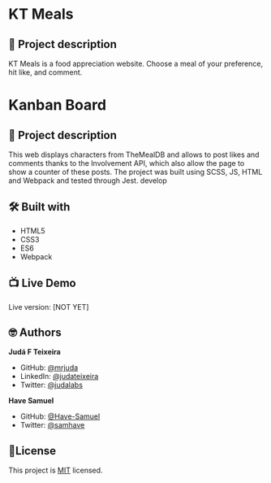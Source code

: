 
# KT Meals
## 📑 Project description
KT Meals is a food appreciation website.
Choose a meal of your preference, hit like, and comment.

# Kanban Board

## 📑 Project description

This web displays characters from TheMealDB and allows to post likes and comments thanks to the Involvement API, which also allow the page to show a counter of these posts. The project was built using SCSS, JS, HTML and Webpack and tested through Jest.
develop

## 🛠 Built with
- HTML5
- CSS3
- ES6
- Webpack

## 📺 Live Demo
Live version: [NOT YET]

## 🤓 Authors
**Judá F Teixeira**
- GitHub: [@mrjuda](https://github.com/mrjuda "Judá Teixeira's GitHub profile")
- LinkedIn: [@judateixeira](https://www.linkedin.com/in/judateixeira "Judá Teixeira's Linkedin profile")
- Twitter: [@judalabs](https://twitter.com/judalabs "Judá Teixeira's Twitter profile")

**Have Samuel**
- GitHub: [@Have-Samuel](https://github.com/Have-Samuel "Have Samuel's GitHub profile")
- Twitter: [@samhave](https://twitter.com/samhave1 "Have Samuel's Twitter profile")
## 📝License
This project is [MIT](https://github.com/mrjuda/capstone1/blob/main/LICENSE) licensed.
